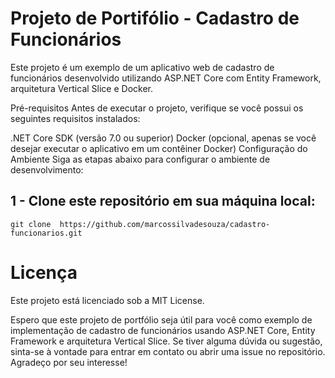 # Projeto de Portifólio - Cadastro de Funcionários
Este projeto é um exemplo de um aplicativo web de cadastro de funcionários desenvolvido utilizando ASP.NET Core com Entity Framework, arquitetura Vertical Slice e Docker.

Pré-requisitos
Antes de executar o projeto, verifique se você possui os seguintes requisitos instalados:

.NET Core SDK (versão 7.0 ou superior)
Docker (opcional, apenas se você desejar executar o aplicativo em um contêiner Docker)
Configuração do Ambiente
Siga as etapas abaixo para configurar o ambiente de desenvolvimento:

## 1 - Clone este repositório em sua máquina local:
`git clone  https://github.com/marcossilvadesouza/cadastro-funcionarios.git`


# Licença
Este projeto está licenciado sob a MIT License.

Espero que este projeto de portfólio seja útil para você como exemplo de implementação de cadastro de funcionários usando ASP.NET Core, Entity Framework e arquitetura Vertical Slice. Se tiver alguma dúvida ou sugestão, sinta-se à vontade para entrar em contato ou abrir uma issue no repositório. Agradeço por seu interesse!
